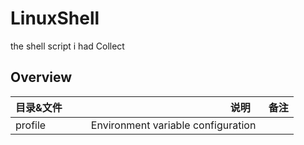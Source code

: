 # LinuxShell
the shell script i had Collect

## Overview
| 目录&文件        | 说明   |  备注  |
| --------   | -----:  | :----:  |
| profile     | Environment variable configuration |       |
